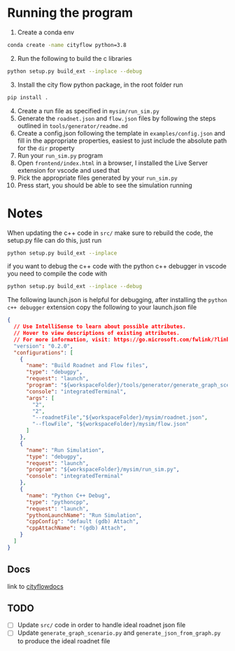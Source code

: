 # Running the program

1. Create a conda env
```bash
conda create -name cityflow python=3.8
```
2. Run the following to build the c libraries 
```bash
python setup.py build_ext --inplace --debug
```
3. Install the city flow python package, in the root folder run
```bash
pip install .
```
4. Create a run file as specified in `mysim/run_sim.py`
5. Generate the `roadnet.json` and `flow.json` files by following the steps
outlined in `tools/generator/readme.md`
6. Create a config.json following the template in `examples/config.json` and
fill in the appropriate properties, easiest to just include the absolute path 
for the `dir` property
7. Run your `run_sim.py` program
8. Open `frontend/index.html` in a browser, I installed the Live Server extension
for vscode and used that
9. Pick the appropriate files generated by your `run_sim.py`
10. Press start, you should be able to see the simulation running


# Notes

When updating the c++ code in `src/` make sure to rebuild the code, the 
setup.py file can do this, just run

```bash
python setup.py build_ext --inplace
```

if you want to debug the c++ code with the python c++ debugger in vscode you 
need to compile the code with 

```bash
python setup.py build_ext --inplace --debug
```

The following launch.json is helpful for debugging, after installing the 
`python c++ debugger` extension copy the following to your launch.json file

```json
{
  // Use IntelliSense to learn about possible attributes.
  // Hover to view descriptions of existing attributes.
  // For more information, visit: https://go.microsoft.com/fwlink/?linkid=830387
  "version": "0.2.0",
  "configurations": [
    {
      "name": "Build Roadnet and Flow files",
      "type": "debugpy",
      "request": "launch",
      "program": "${workspaceFolder}/tools/generator/generate_graph_scenario.py",
      "console": "integratedTerminal",
      "args": [
        "2", 
        "2",
        "--roadnetFile","${workspaceFolder}/mysim/roadnet.json", 
        "--flowFile", "${workspaceFolder}/mysim/flow.json"
      ]
    },
    {
      "name": "Run Simulation",
      "type": "debugpy",
      "request": "launch",
      "program": "${workspaceFolder}/mysim/run_sim.py",
      "console": "integratedTerminal"
    },
    {
      "name": "Python C++ Debug",
      "type": "pythoncpp",
      "request": "launch",
      "pythonLaunchName": "Run Simulation",
      "cppConfig": "default (gdb) Attach",
      "cppAttachName": "(gdb) Attach",
    }
  ]
}
```
## Docs

link to [cityflowdocs](https://cityflow.readthedocs.io/en/latest/introduction.html)

## TODO
- [ ] Update `src/` code in order to handle ideal roadnet json file 
- [ ] Update `generate_graph_scenario.py` and `generate_json_from_graph.py` to
produce the ideal roadnet file 